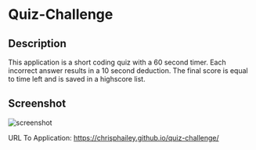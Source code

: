 # Quiz-Challenge

## Description
This application is a short coding quiz with a 60 second timer.  Each incorrect answer results in a 10 second deduction.  The final score is equal to time left and is saved in a highscore list.

## Screenshot
![screenshot](./assets/images/screenshot.png)

URL To Application:
https://chrisphailey.github.io/quiz-challenge/
